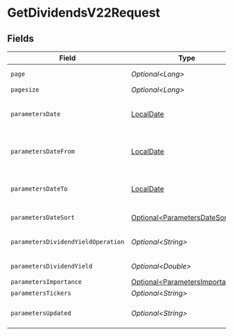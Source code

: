 # GetDividendsV22Request


## Fields

| Field                                                                              | Type                                                                               | Required                                                                           | Description                                                                        |
| ---------------------------------------------------------------------------------- | ---------------------------------------------------------------------------------- | ---------------------------------------------------------------------------------- | ---------------------------------------------------------------------------------- |
| `page`                                                                             | *Optional\<Long>*                                                                  | :heavy_minus_sign:                                                                 | Page number                                                                        |
| `pagesize`                                                                         | *Optional\<Long>*                                                                  | :heavy_minus_sign:                                                                 | Page size                                                                          |
| `parametersDate`                                                                   | [LocalDate](https://docs.oracle.com/javase/8/docs/api/java/time/LocalDate.html)    | :heavy_minus_sign:                                                                 | Date in YYYY-MM-DD format                                                          |
| `parametersDateFrom`                                                               | [LocalDate](https://docs.oracle.com/javase/8/docs/api/java/time/LocalDate.html)    | :heavy_minus_sign:                                                                 | Start date in YYYY-MM-DD format                                                    |
| `parametersDateTo`                                                                 | [LocalDate](https://docs.oracle.com/javase/8/docs/api/java/time/LocalDate.html)    | :heavy_minus_sign:                                                                 | End date in YYYY-MM-DD format                                                      |
| `parametersDateSort`                                                               | [Optional\<ParametersDateSort>](../../models/operations/ParametersDateSort.md)     | :heavy_minus_sign:                                                                 | Date sort order                                                                    |
| `parametersDividendYieldOperation`                                                 | *Optional\<String>*                                                                | :heavy_minus_sign:                                                                 | Dividend yield operation                                                           |
| `parametersDividendYield`                                                          | *Optional\<Double>*                                                                | :heavy_minus_sign:                                                                 | Dividend yield                                                                     |
| `parametersImportance`                                                             | [Optional\<ParametersImportance>](../../models/operations/ParametersImportance.md) | :heavy_minus_sign:                                                                 | Importance                                                                         |
| `parametersTickers`                                                                | *Optional\<String>*                                                                | :heavy_minus_sign:                                                                 | Tickers                                                                            |
| `parametersUpdated`                                                                | *Optional\<String>*                                                                | :heavy_minus_sign:                                                                 | Updated time in Unix format                                                        |